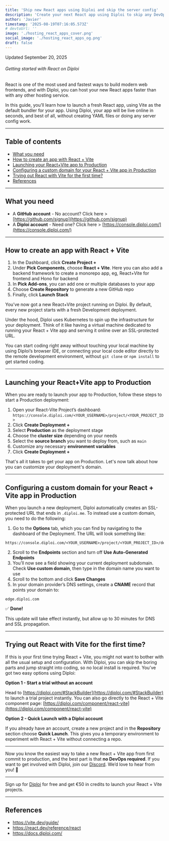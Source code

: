 ```yaml
---
title: 'Ship new React apps using Diploi and skip the server config'
description: 'Create your next React app using Diploi to skip any DevOps work and focus only on the code'
author: 'Javier'
timestamp: '2025-08-19T07:16:05.573Z'
# devtoUrl: ''
image: './hosting_react_apps_cover.png'
social_image: './hosting_react_apps_og.png'
draft: false
---
```


Updated <time datetime="2025-09-20T15:20:05.000Z">September 20, 2025</time>

###### Getting started with React on Diploi

React is one of the most used and fastest ways to build modern web frontends, and with Diploi, you can host your new React apps faster than with any other hosting service.

In this guide, you’ll learn how to launch a fresh React app, using Vite as the default bundler for your app. Using Diploi, your app will be live online in seconds, and best of all, without creating YAML files or doing any server config work.

---

## Table of contents

- [What you need](#what-you-need)
- [How to create an app with React + Vite](#how-to-create-an-app-with-react--vite)
- [Launching your React+Vite app to Production](#launching-your-reactvite-app-to-production)
- [Configuring a custom domain for your React + Vite app in Production](#configuring-a-custom-domain-for-your-react--vite-app-in-production)
- [Trying out React with Vite for the first time?](#trying-out-react-with-vite-for-the-first-time)
- [References](#references)

---

## What you need

- A **GitHub account** - No account? Click here > [https://github.com/signup](https://github.com/signup)
- A **Diploi account** - Need one? Click here > [https://console.diploi.com/](https://console.diploi.com/)

---

## How to create an app with React + Vite

1. In the Dashboard, click **Create Project +**
2. Under **Pick Components**, choose **React + Vite**. Here you can also add a backend framework to create a monorepo app, eg, React+Vite for frontend and Hono for backend
3. In **Pick Add-ons**, you can add one or multiple databases to your app
4. Choose **Create Repository** to generate a new GitHub repo
5. Finally, click **Launch Stack**

You’ve now got a new React+Vite project running on Diploi. By default, every new project starts with a fresh Development deployment.

Under the hood, Diploi uses Kubernetes to spin up the infrastructure for your deployment. Think of it like having a virtual machine dedicated to running your React + Vite app and serving it online over an SSL-protected URL.

You can start coding right away without touching your local machine by using Diploi’s browser IDE, or connecting your local code editor directly to the remote development environment, without `git clone` or `npm install` to get started coding.

---

## Launching your React+Vite app to Production

When you are ready to launch your app to Production, follow these steps to start a Production deployment:

1. Open your React-Vite Project’s dashboard:
   `https://console.diploi.com/<YOUR_USERNAME>/project/<YOUR_PROJECT_ID>`
2. Click **Create Deployment +**
3. Select **Production** as the deployment stage
4. Choose the **cluster size** depending on your needs
5. Select the **source branch** you want to deploy from, such as `main`
6. Customize any necessary **environment variables**
7. Click **Create Deployment +**

That's all it takes to get your app on Production. Let's now talk about how you can customize your deployment's domain.

---

## Configuring a custom domain for your React + Vite app in Production

When you launch a new deployment, Diploi automatically creates an SSL-protected URL that ends in `.diploi.me`. To instead use a custom domain, you need to do the following:

1. Go to the **Options** tab, which you can find by navigating to the dashboard of the Deployment. The URL will look something like:

```
https://console.diploi.com/<YOUR_USERNAME>/project/<YOUR_PROJECT_ID>/deployment/<YOUR_DEPLOYMENT_ID>/options
```

2. Scroll to the **Endpoints** section and turn off **Use Auto-Generated Endpoints**
3. You’ll now see a field showing your current deployment subdomain. Check **Use custom domain**, then type in the domain name you want to use
4. Scroll to the bottom and click **Save Changes**
5. In your domain provider’s DNS settings, create a **CNAME** record that points your domain to:

```
edge.diploi.com
```

✅ **Done!**

This update will take effect instantly, but allow up to 30 minutes for DNS and SSL propagation.

---

## Trying out React with Vite for the first time?

If this is your first time trying React + Vite, you might not want to bother with all the usual setup and configuration. With Diploi, you can skip the boring parts and jump straight into coding, so no local install is required. You’ve got two easy options using Diploi:

**Option 1 - Start a trial without an account**

Head to [https://diploi.com/#StackBuilder](https://diploi.com/#StackBuilder) to launch a trial project instantly. You can also go directly to the React + Vite component page:
[https://diploi.com/component/react-vite](https://diploi.com/component/react-vite)

**Option 2 - Quick Launch with a Diploi account**

If you already have an account, create a new project and in the **Repository** section choose **Quick Launch**. This gives you a temporary environment to experiment with React + Vite without connecting a repo.

---

Now you know the easiest way to take a new React + Vite app from first commit to production, and the best part is that **no DevOps required**. If you want to get involved with Diploi, join our [Discord](https://discord.gg/vvgQxVjC8G). We’d love to hear from you! 🙂

---

Sign up for [Diploi](https://console.diploi.com/) for free and get €50 in credits to launch your React + Vite projects.

---

## References

- https://vite.dev/guide/
- https://react.dev/reference/react
- https://docs.diploi.com/
